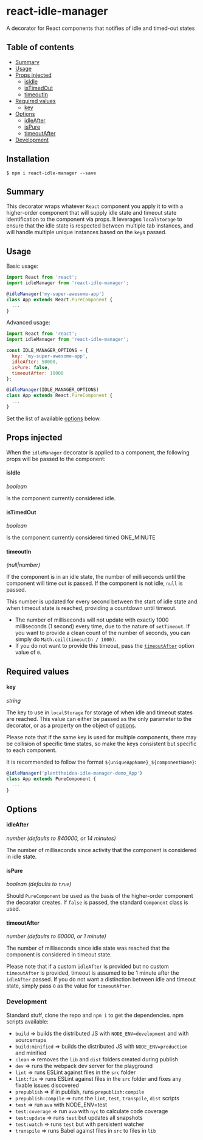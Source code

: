 # react-idle-manager

A decorator for React components that notifies of idle and timed-out states

## Table of contents
* [Summary](#summary)
* [Usage](#usage)
* [Props injected](#props-injected)
  * [isIdle](#isidle)
  * [isTimedOut](#istimedout)
  * [timeoutIn](#timeoutin)
* [Required values](#required-values)
  * [key](#key)
* [Options](#options)
  * [idleAfter](#idleafter)
  * [isPure](#ispure)
  * [timeoutAfter](#timeoutafter)
* [Development](#development)

## Installation

```
$ npm i react-idle-manager --save
```

## Summary

This decorator wraps whatever `React` component you apply it to with a higher-order component that will supply idle state and timeout state identification to the component via props. It leverages `localStorage` to ensure that the idle state is respected between multiple tab instances, and will handle multiple unique instances based on the `key`s passed.

## Usage

Basic usage:

```javascript
import React from 'react';
import idleManager from 'react-idle-manager';

@idleManager('my-super-awesome-app')
class App extends React.PureComponent {
  ...
}
```

Advanced usage:

```javascript
import React from 'react';
import idleManager from 'react-idle-manager';

const IDLE_MANAGER_OPTIONS = {
  key: 'my-super-awesome-app',
  idleAfter: 50000,
  isPure: false,
  timeoutAfter: 10000
};

@idleManager(IDLE_MANAGER_OPTIONS)
class App extends React.PureComponent {
  ...
}
```

Set the list of available [options](#options) below.

## Props injected

When the `idleManager` decorator is applied to a component, the following props will be passed to the component:

#### isIdle

*boolean*

Is the component currently considered idle.

#### isTimedOut

*boolean*

Is the component currently considered timed ONE_MINUTE

#### timeoutIn

*(null|number)*

If the component is in an idle state, the number of milliseconds until the component will time out is passed. If the component is not idle, `null` is passed.

This number is updated for every second between the start of idle state and when timeout state is reached, providing a countdown until timeout.
* The number of milliseconds will not update with exactly 1000 milliseconds (1 second) every time, due to the nature of `setTimeout`. If you want to provide a clean count of the number of seconds, you can simply do `Math.ceil(timeoutIn / 1000)`.
* If you do not want to provide this timeout, pass the [`timeoutAfter`](#timeoutafter) option value of `0`.

## Required values

#### key

*string*

The key to use in `localStorage` for storage of when idle and timeout states are reached. This value can either be passed as the only parameter to the decorator, or as a property on the object of [options](#options).

Please note that if the same key is used for multiple components, there may be collision of specific time states, so make the keys consistent but specific to each component.

It is recommended to follow the format `${uniqueAppName}_${componentName}`:

```javascript
@idleManager('planttheidea-idle-manager-demo_App')
class App extends PureComponent {
  ...
}
```

## Options

#### idleAfter

*number (defaults to 840000, or 14 minutes)*

The number of milliseconds since activity that the component is considered in idle state.

#### isPure

*boolean (defaults to `true`)*

Should `PureComponent` be used as the basis of the higher-order component the decorator creates. If `false` is passed, the standard `Component` class is used.

#### timeoutAfter

*number (defaults to 60000, or 1 minute)*

The number of milliseconds since idle state was reached that the component is considered in timeout state.

Please note that if a custom `idleAfter` is provided but no custom `timeoutAfter` is provided, timeout is assumed to be 1 minute after the `idleAfter` passed. If you do not want a distinction between idle and timeout state, simply pass `0` as the value for `timeoutAfter`.

### Development

Standard stuff, clone the repo and `npm i` to get the dependencies. npm scripts available:
* `build` => builds the distributed JS with `NODE_ENV=development` and with sourcemaps
* `build:minified` => builds the distributed JS with `NODE_ENV=production` and minified
* `clean` => removes the `lib` and `dist` folders created during publish
* `dev` => runs the webpack dev server for the playground
* `lint` => runs ESLint against files in the `src` folder
* `lint:fix` => runs ESLint against files in the `src` folder and fixes any fixable issues discovered
* `prepublish` => if in publish, runs `prepublish:compile`
* `prepublish:compile` => runs the `lint`, `test`, `transpile`, `dist` scripts
* `test` => run `ava` with NODE_ENV=test
* `test:coverage` => run `ava` with `nyc` to calculate code coverage
* `test:update` => runs `test` but updates all snapshots
* `test:watch` => runs `test` but with persistent watcher
* `transpile` => runs Babel against files in `src` to files in `lib`
